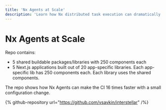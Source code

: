 ```yaml
---
title: 'Nx Agents at Scale'
description: 'Learn how Nx distributed task execution can dramatically improve CI performance in large monorepos with multiple applications and shared libraries.'
---
```


# Nx Agents at Scale

Repo contains:

- 5 shared buildable packages/libraries with 250 components each
- 5 Next.js applications built out of 20 app-specific libraries. Each app-specific lib has 250 components each. Each library uses the shared components.

The repo shows how Nx Agents can make the CI 16 times faster with a small configuration change.

{% github-repository url="https://github.com/vsavkin/interstellar" /%}
